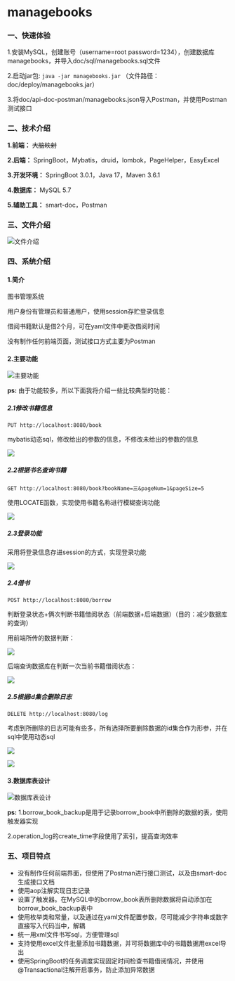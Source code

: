 # managebooks

### 一、快速体验

1.安装MySQL，创建账号（username=root password=1234），创建数据库managebooks，并导入doc/sql/managebooks.sql文件

2.启动jar包: `java -jar managebooks.jar` （文件路径：doc/deploy/managebooks.jar）

3.将doc/api-doc-postman/managebooks.json导入Postman，并使用Postman测试接口


### 二、技术介绍

**1.前端：** ~~大脑映射~~

**2.后端：** SpringBoot，Mybatis，druid，lombok，PageHelper，EasyExcel

**3.开发环境：** SpringBoot 3.0.1，Java 17，Maven 3.6.1

**4.数据库：** MySQL 5.7

**5.辅助工具：** smart-doc，Postman


### 三、文件介绍
![文件介绍](./doc/images/微信图片编辑_20230208152455.jpg)




### 四、系统介绍
#### 1.简介

图书管理系统

用户身份有管理员和普通用户，使用session存贮登录信息

借阅书籍默认是借2个月，可在yaml文件中更改借阅时间

没有制作任何前端页面，测试接口方式主要为Postman

#### 2.主要功能

![主要功能](./doc/images/QQ浏览器截图20230207113031.png)





**ps:** 由于功能较多，所以下面我将介绍一些比较典型的功能：

##### 2.1修改书籍信息

`PUT http://localhost:8080/book`

mybatis动态sql，修改给出的参数的信息，不修改未给出的参数的信息

![](./doc/images/QQ浏览器截图20230207151937.png)

##### 2.2根据书名查询书籍

`GET http://localhost:8080/book?bookName=三&pageNum=1&pageSize=5`

使用LOCATE函数，实现使用书籍名称进行模糊查询功能

![](./doc/images/QQ浏览器截图20230207154509.png)

##### 2.3登录功能

采用将登录信息存进session的方式，实现登录功能

![](./doc/images/QQ浏览器截图20230207155305.png)



##### 2.4借书

`POST http://localhost:8080/borrow`

判断登录状态+俩次判断书籍借阅状态（前端数据+后端数据）（目的：减少数据库的查询）

用前端所传的数据判断：

![](./doc/images/QQ浏览器截图20230207222833.png)

后端查询数据库在判断一次当前书籍借阅状态：

![](./doc/images/QQ浏览器截图20230207223046.png)

##### 2.5根据id集合删除日志

`DELETE http://localhost:8080/log`

考虑到所删除的日志可能有些多，所有选择所要删除数据的id集合作为形参，并在sql中使用动态sql

![](./doc/images/QQ浏览器截图20230207223716.png)

![](./doc/images/QQ浏览器截图20230207223829.png)

#### 3.数据库表设计

![数据库表设计](./doc/images/QQ浏览器截图20230205191909.png)



**ps:** 
1.borrow_book_backup是用于记录borrow_book中所删除的数据的表，使用触发器实现

2.operation_log的create_time字段使用了索引，提高查询效率


### 五、项目特点

- 没有制作任何前端界面，但使用了Postman进行接口测试，以及由smart-doc生成接口文档
- 使用aop注解实现日志记录
- 设置了触发器。在MySQL中的borrow_book表所删除数据将自动添加在borrow_book_backup表中
- 使用枚举类和常量，以及通过在yaml文件配置参数，尽可能减少字符串或数字直接写入代码当中，解耦
- 统一用xml文件书写sql，方便管理sql
- 支持使用excel文件批量添加书籍数据，并可将数据库中的书籍数据用excel导出
- 使用SpringBoot的任务调度实现固定时间检查书籍借阅情况，并使用@Transactional注解开启事务，防止添加异常数据